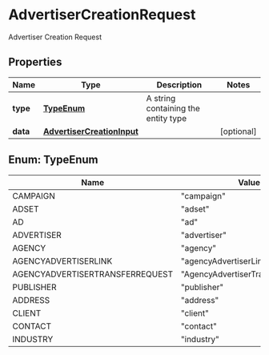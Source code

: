 

# AdvertiserCreationRequest

Advertiser Creation Request

## Properties

| Name | Type | Description | Notes |
|------------ | ------------- | ------------- | -------------|
|**type** | [**TypeEnum**](#TypeEnum) | A string containing the entity type |  |
|**data** | [**AdvertiserCreationInput**](AdvertiserCreationInput.md) |  |  [optional] |



## Enum: TypeEnum

| Name | Value |
|---- | -----|
| CAMPAIGN | &quot;campaign&quot; |
| ADSET | &quot;adset&quot; |
| AD | &quot;ad&quot; |
| ADVERTISER | &quot;advertiser&quot; |
| AGENCY | &quot;agency&quot; |
| AGENCYADVERTISERLINK | &quot;agencyAdvertiserLink&quot; |
| AGENCYADVERTISERTRANSFERREQUEST | &quot;AgencyAdvertiserTransferRequest&quot; |
| PUBLISHER | &quot;publisher&quot; |
| ADDRESS | &quot;address&quot; |
| CLIENT | &quot;client&quot; |
| CONTACT | &quot;contact&quot; |
| INDUSTRY | &quot;industry&quot; |



